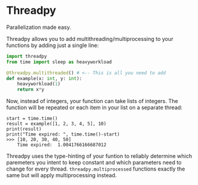 # Threadpy

Parallelization made easy.

Threadpy allows you to add multithreading/multiprocessing to your functions by adding
just a single line:

```python
import threadpy
from time import sleep as heavyworkload

@threadpy.multithreaded() # <-- This is all you need to add
def example(x: int, y: int):
    heavyworkload(1)
    return x*y
```

Now, instead of integers, your function can take lists of integers. The function will
be repeated or each item in your list on a separate thread:
```python3
start = time.time()
result = example([1, 2, 3, 4, 5], 10)
print(result)
print("Time expired: ", time.time()-start)
>>> [10, 20, 30, 40, 50]
    Time expired:  1.0041766166687012
```

Threadpy uses the type-hinting of your funtion to reliably determine which paremeters
you intent to keep constant and which parameters need to change for every thread.
`threadpy.multiprocessed` functions exactly the same but will apply multiprocessing instead.